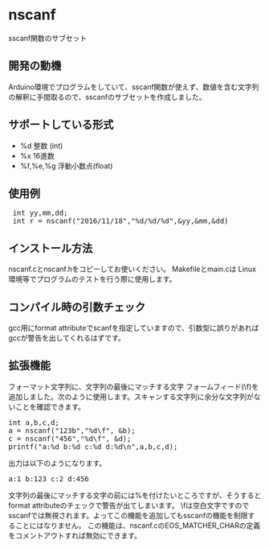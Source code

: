 # nscanf

sscanf関数のサブセット

## 開発の動機

Arduino環境でプログラムをしていて、sscanf関数が使えず、数値を含む文字列の解釈に手間取るので、sscanfのサブセットを作成しました。

## サポートしている形式

* %d  整数 (int)
* %x  16進数
* %f,%e,%g 浮動小数点(float)

## 使用例

<pre>
 int yy,mm,dd;
 int r = nscanf("2016/11/18","%d/%d/%d",&yy,&mm,&dd)
</pre>


## インストール方法

nscanf.cとnscanf.hをコピーしてお使いください。
Makefileとmain.cは Linux環境等でプログラムのテストを行う際に使用します。

## コンパイル時の引数チェック

gcc用にformat attributeでscanfを指定していますので、引数型に誤りがあればgccが警告を出してくれるはずです。


## 拡張機能

フォーマット文字列に、文字列の最後にマッチする文字 フォームフィード(\f)を追加しました。次のように使用します。スキャンする文字列に余分な文字列がないことを確認できます。

<pre>
int a,b,c,d;
a = nscanf("123b","%d\f", &b);
c = nscanf("456","%d\f", &d);
printf("a:%d b:%d c:%d d:%d\n",a,b,c,d);
</pre>
出力は以下のようになります。
<pre>
a:1 b:123 c:2 d:456
</pre>

文字列の最後にマッチする文字の前には%を付けたいところですが、そうするとformat attributeのチェックで警告が出てしまいます。 \fは空白文字ですのでsscanfでは無視されます。よってこの機能を追加してもsscanfの機能を制限することにはなりません。
この機能は、nscanf.cのEOS_MATCHER_CHARの定義をコメントアウトすれば無効にできます。

